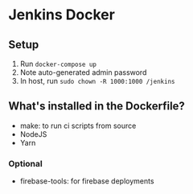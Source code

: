 # Jenkins Docker

## Setup

1. Run `docker-compose up`
1. Note auto-generated admin password
1. In host, run `sudo chown -R 1000:1000 /jenkins`

## What's installed in the Dockerfile?

- make: to run ci scripts from source
- NodeJS
- Yarn

### Optional

- firebase-tools: for firebase deployments
